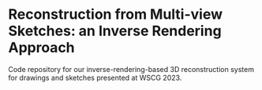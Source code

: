 # Reconstruction from Multi-view Sketches: an Inverse Rendering Approach
Code repository for our inverse-rendering-based 3D reconstruction system for drawings and sketches presented at WSCG 2023.
